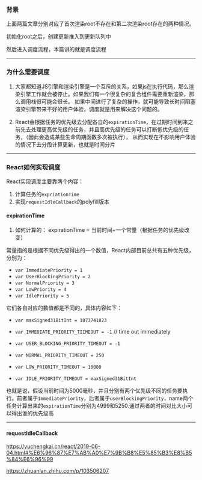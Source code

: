 ### 背景

上面两篇文章分别对应了首次渲染root不存在和第二次渲染root存在的两种情况。

初始化root之后，创建更新推入到更新队列中

然后进入调度流程，本篇讲的就是调度流程

---

### 为什么需要调度

1. 大家都知道JS引擎和渲染引擎是一个互斥的关系，如果js在执行代码，那么渲染引擎工作就会被停止。如果我们有一个很复杂的复合组件需要重新渲染，那么调用栈很可能会很长。
如果中间进行了复杂的操作，就可能导致长时间阻塞渲染引擎带来不好的用户体验，调度就是用来解决这个问题的。


2. React会根据任务的优先级去分配各自的`expirationTime`，在过期时间到来之前先去处理更高优先级的任务，并且高优先级的任务可以打断低优先级的任务，（因此会造成某些生命周期函数多次被执行），
从而实现在不影响用户体验的情况下去分段计算更新，也就是时间分片

---

### React如何实现调度
React实现调度主要靠两个内容：
1. 计算任务的`expriationTime`
2. 实现`requestIdleCallback`的polyfill版本

#### expirationTime
1. 如何计算的：
expirationTime = 当前时间+一个常量（根据任务的优先级改变）

常量指的是根据不同优先级得出的一个数值，React内部目前总共有五种优先级，分别为：
+ `var ImmediatePriority = 1`
+ `var UserBlockingPriority = 2`
+ `var NormalPriority = 3`
+ `var LowPriority = 4`
+ `var IdlePriority = 5`

它们各自对应的数值都是不同的，具体内容如下：
+ `var maxSigned31BitInt = 1073741823`

+ `var IMMEDIATE_PRIORITY_TIIMEOUT = -1` // time out immediately
+ `var USER_BLOCKING_PRIORITY_TIMEOUT = -1` 
+ `var NORMAL_PRIORITY_TIMEOUT = 250`
+ `var LOW_PRIORITY_TIMEOUT = 10000`
+ `var IDLE_PRIORITY_TIMEOUT = maxSigned31BitInt`

也就是说，假设当前时间为5000毫秒，并且分别有两个优先级不同的任务要执行。前者属于`ImmediatePriority`，后者属于`userBlockingPriority`，name两个任务计算出来的`expirationTime`分别为4999和5250.通过两者的时间对比大小可以得出谁的优先级高

---

#### requestIdleCallback













































https://yuchengkai.cn/react/2019-06-04.html#%E6%96%87%E7%AB%A0%E7%9B%B8%E5%85%B3%E8%B5%84%E6%96%99

https://zhuanlan.zhihu.com/p/103506207



